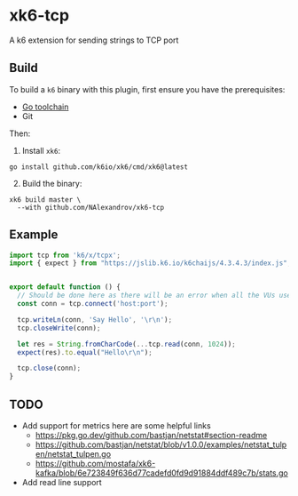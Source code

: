 # xk6-tcp

A k6 extension for sending strings to TCP port

## Build

To build a `k6` binary with this plugin, first ensure you have the prerequisites:

- [Go toolchain](https://go101.org/article/go-toolchain.html)
- Git

Then:

1. Install `xk6`:

  ```shell
  go install github.com/k6io/xk6/cmd/xk6@latest
  ```

2. Build the binary:

  ```shell
  xk6 build master \
    --with github.com/NAlexandrov/xk6-tcp
  ```

## Example

```javascript
import tcp from 'k6/x/tcpx';
import { expect } from "https://jslib.k6.io/k6chaijs/4.3.4.3/index.js";


export default function () {
  // Should be done here as there will be an error when all the VUs use the same tcp connection
  const conn = tcp.connect('host:port');

  tcp.writeLn(conn, 'Say Hello', '\r\n');
  tcp.closeWrite(conn);

  let res = String.fromCharCode(...tcp.read(conn, 1024));
  expect(res).to.equal("Hello\r\n");

  tcp.close(conn);
}
```

## TODO 
* Add support for metrics here are some helpful links
  - https://pkg.go.dev/github.com/bastjan/netstat#section-readme
  - https://github.com/bastjan/netstat/blob/v1.0.0/examples/netstat_tulpen/netstat_tulpen.go
  - https://github.com/mostafa/xk6-kafka/blob/6e723849f636d77cadefd0fd9d91884ddf489c7b/stats.go
* Add read line support